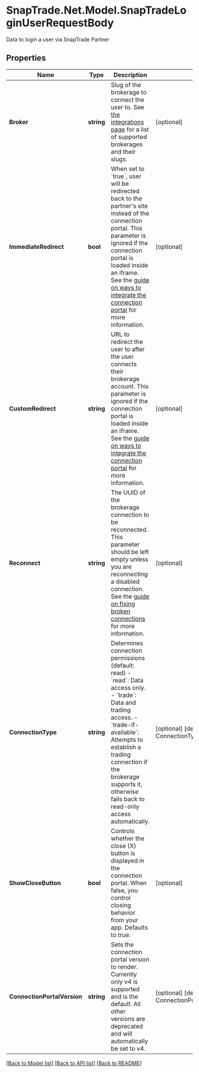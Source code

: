 # SnapTrade.Net.Model.SnapTradeLoginUserRequestBody
Data to login a user via SnapTrade Partner

## Properties

Name | Type | Description | Notes
------------ | ------------- | ------------- | -------------
**Broker** | **string** | Slug of the brokerage to connect the user to. See [the integrations page](https://snaptrade.notion.site/66793431ad0b416489eaabaf248d0afb?v&#x3D;3cfea70ef4254afc89704e47275a7a9a&amp;pvs&#x3D;4) for a list of supported brokerages and their slugs. | [optional] 
**ImmediateRedirect** | **bool** | When set to &#x60;true&#x60;, user will be redirected back to the partner&#39;s site instead of the connection portal. This parameter is ignored if the connection portal is loaded inside an iframe. See the [guide on ways to integrate the connection portal](/docs/implement-connection-portal) for more information. | [optional] 
**CustomRedirect** | **string** | URL to redirect the user to after the user connects their brokerage account. This parameter is ignored if the connection portal is loaded inside an iframe. See the [guide on ways to integrate the connection portal](/docs/implement-connection-portal) for more information. | [optional] 
**Reconnect** | **string** | The UUID of the brokerage connection to be reconnected. This parameter should be left empty unless you are reconnecting a disabled connection. See the [guide on fixing broken connections](/docs/fix-broken-connections) for more information. | [optional] 
**ConnectionType** | **string** | Determines connection permissions (default: read) - &#x60;read&#x60;: Data access only. - &#x60;trade&#x60;: Data and trading access. - &#x60;trade-if-available&#x60;: Attempts to establish a trading connection if the brokerage supports it, otherwise falls back to read-only access automatically.  | [optional] [default to ConnectionTypeEnum.Read]
**ShowCloseButton** | **bool** | Controls whether the close (X) button is displayed in the connection portal. When false, you control closing behavior from your app. Defaults to true. | [optional] 
**ConnectionPortalVersion** | **string** | Sets the connection portal version to render. Currently only v4 is supported and is the default. All other versions are deprecated and will automatically be set to v4. | [optional] [default to ConnectionPortalVersionEnum.V4]

[[Back to Model list]](../README.md#documentation-for-models) [[Back to API list]](../README.md#documentation-for-api-endpoints) [[Back to README]](../README.md)

